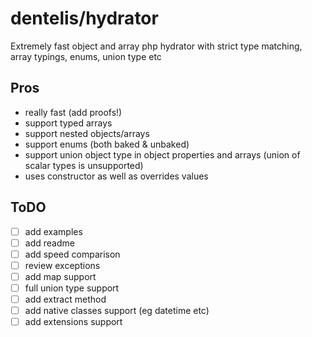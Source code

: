 # dentelis/hydrator
Extremely fast object and array php hydrator with strict type matching, array typings, enums, union type etc

## Pros
 - really fast (add proofs!)
 - support typed arrays
 - support nested objects/arrays
 - support enums (both baked & unbaked)
 - support union object type in object properties and arrays (union of scalar types is unsupported)
 - uses constructor as well as overrides values


## ToDO

- [ ] add examples
- [ ] add readme
- [ ] add speed comparison
- [ ] review exceptions
- [ ] add map support
- [ ] full union type support
- [ ] add extract method
- [ ] add native classes support (eg datetime etc)
- [ ] add extensions support